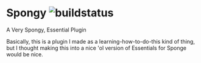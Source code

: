 # Spongy ![buildstatus](https://travis-ci.org/MikaalSky/Spongy.svg)
A Very Spongy, Essential Plugin

Basically, this is a plugin I made as a learning-how-to-do-this kind of thing, but I thought making this into a nice 'ol version of Essentials for Sponge would be nice.
